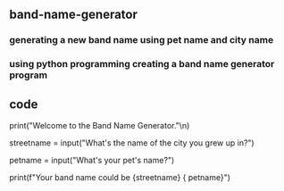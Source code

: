 ## band-name-generator
### generating a new band name using pet name and city name
### using python programming creating a band name generator program
## code 
print("Welcome to the Band Name Generator."\n)

streetname = input("What's the name of the city you grew up in?")

petname = input("What's your pet's name?")

print(f"Your band name could be {streetname}  { petname}")
